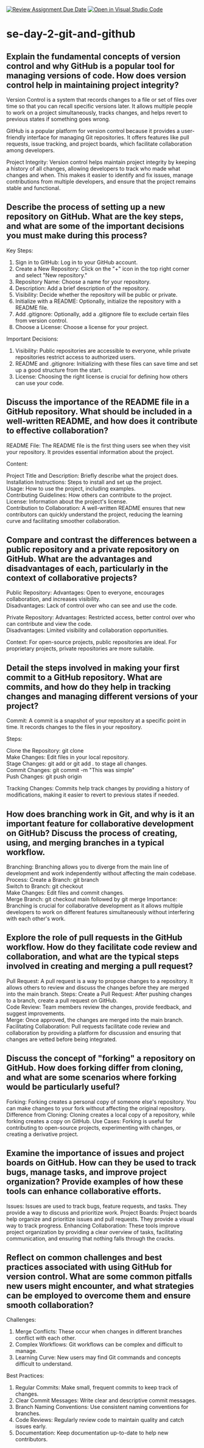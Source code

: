 [![Review Assignment Due Date](https://classroom.github.com/assets/deadline-readme-button-22041afd0340ce965d47ae6ef1cefeee28c7c493a6346c4f15d667ab976d596c.svg)](https://classroom.github.com/a/8wgCKhpZ)
[![Open in Visual Studio Code](https://classroom.github.com/assets/open-in-vscode-2e0aaae1b6195c2367325f4f02e2d04e9abb55f0b24a779b69b11b9e10269abc.svg)](https://classroom.github.com/online_ide?assignment_repo_id=18472789&assignment_repo_type=AssignmentRepo)
# se-day-2-git-and-github
## Explain the fundamental concepts of version control and why GitHub is a popular tool for managing versions of code. How does version control help in maintaining project integrity?

   Version Control is a system that records changes to a file or set of files over time so that you can recall specific versions later. It allows multiple people to work on a project simultaneously, tracks changes, and      helps revert to previous states if something goes wrong.

   GitHub is a popular platform for version control because it provides a user-friendly interface for managing Git repositories. It offers features like pull requests, issue tracking, and project boards, which facilitate 
   collaboration among developers. 

   Project Integrity: Version control helps maintain project integrity by keeping a history of all changes, allowing developers to track who made what changes and when. This makes it easier to identify and fix issues,        manage contributions from multiple developers, and ensure that the project remains stable and functional.

## Describe the process of setting up a new repository on GitHub. What are the key steps, and what are some of the important decisions you must make during this process?
  Key Steps:
  1. Sign in to GitHub: Log in to your GitHub account.
  2. Create a New Repository: Click on the "+" icon in the top right corner and select "New repository."
  3. Repository Name: Choose a name for your repository.
  4. Description: Add a brief description of the repository.
  5. Visibility: Decide whether the repository will be public or private.
  6. Initialize with a README: Optionally, initialize the repository with a README file.
  7. Add .gitignore: Optionally, add a .gitignore file to exclude certain files from version control.
  8. Choose a License: Choose a license for your project.

  Important Decisions:

  1. Visibility: Public repositories are accessible to everyone, while private repositories restrict access to authorized users.
  2. README and .gitignore: Initializing with these files can save time and set up a good structure from the start.
  3. License: Choosing the right license is crucial for defining how others can use your code.

## Discuss the importance of the README file in a GitHub repository. What should be included in a well-written README, and how does it contribute to effective collaboration?
  README File: The README file is the first thing users see when they visit your repository. It provides essential information about the project.

  Content:

  Project Title and Description: Briefly describe what the project does.  
  Installation Instructions: Steps to install and set up the project.  
  Usage: How to use the project, including examples.  
  Contributing Guidelines: How others can contribute to the project.  
  License: Information about the project's license.  
  Contribution to Collaboration: A well-written README ensures that new contributors can quickly understand the project, reducing the learning curve and facilitating smoother collaboration.
  
## Compare and contrast the differences between a public repository and a private repository on GitHub. What are the advantages and disadvantages of each, particularly in the context of collaborative projects?
  Public Repository:
  Advantages: Open to everyone, encourages collaboration, and increases visibility.  
  Disadvantages: Lack of control over who can see and use the code.
  
  Private Repository:
    Advantages: Restricted access, better control over who can contribute and view the code.  
    Disadvantages: Limited visibility and collaboration opportunities.
    
  Context: For open-source projects, public repositories are ideal. For proprietary projects, private repositories are more suitable.

## Detail the steps involved in making your first commit to a GitHub repository. What are commits, and how do they help in tracking changes and managing different versions of your project?
   Commit: A commit is a snapshot of your repository at a specific point in time. It records changes to the files in your repository.

  Steps:
  
  Clone the Repository: git clone <repository-url>  
  Make Changes: Edit files in your local repository.  
  Stage Changes: git add <file-name> or git add . to stage all changes.  
  Commit Changes: git commit -m "This was simple"  
  Push Changes: git push origin <branch-name>
  
  Tracking Changes: Commits help track changes by providing a history of modifications, making it easier to revert to previous states if needed.

## How does branching work in Git, and why is it an important feature for collaborative development on GitHub? Discuss the process of creating, using, and merging branches in a typical workflow.
   Branching: Branching allows you to diverge from the main line of development and work independently without affecting the main codebase.
   Process:
    Create a Branch: git branch <branch-name>  
    Switch to Branch: git checkout <branch-name>  
    Make Changes: Edit files and commit changes.  
    Merge Branch: git checkout main followed by git merge <branch-name>
    Importance: Branching is crucial for collaborative development as it allows multiple developers to work on different features simultaneously without interfering with each other's work. 
    
## Explore the role of pull requests in the GitHub workflow. How do they facilitate code review and collaboration, and what are the typical steps involved in creating and merging a pull request?
  Pull Request: A pull request is a way to propose changes to a repository. It allows others to review and discuss the changes before they are merged into the main branch.
  Steps:
    Create a Pull Request: After pushing changes to a branch, create a pull request on GitHub.  
  Code Review: Team members review the changes, provide feedback, and suggest improvements.  
  Merge: Once approved, the changes are merged into the main branch.  
  Facilitating Collaboration: Pull requests facilitate code review and collaboration by providing a platform for discussion and ensuring that changes are vetted before being integrated.
  
## Discuss the concept of "forking" a repository on GitHub. How does forking differ from cloning, and what are some scenarios where forking would be particularly useful?
  Forking: Forking creates a personal copy of someone else's repository. You can make changes to your fork without affecting the original repository.
  Difference from Cloning: Cloning creates a local copy of a repository, while forking creates a copy on GitHub.
  Use Cases: Forking is useful for contributing to open-source projects, experimenting with changes, or creating a derivative project.
  
## Examine the importance of issues and project boards on GitHub. How can they be used to track bugs, manage tasks, and improve project organization? Provide examples of how these tools can enhance collaborative efforts.
  Issues: Issues are used to track bugs, feature requests, and tasks. They provide a way to discuss and prioritize work.
  Project Boards: Project boards help organize and prioritize issues and pull requests. They provide a visual way to track progress.
  Enhancing Collaboration: These tools improve project organization by providing a clear overview of tasks, facilitating communication, and ensuring that nothing falls through the cracks.
  
## Reflect on common challenges and best practices associated with using GitHub for version control. What are some common pitfalls new users might encounter, and what strategies can be employed to overcome them and ensure smooth collaboration?
  Challenges:

  1. Merge Conflicts: These occur when changes in different branches conflict with each other.
  2. Complex Workflows: Git workflows can be complex and difficult to manage.
  3. Learning Curve: New users may find Git commands and concepts difficult to understand.

  Best Practices:

  1. Regular Commits: Make small, frequent commits to keep track of changes.
  2. Clear Commit Messages: Write clear and descriptive commit messages.
  3. Branch Naming Conventions: Use consistent naming conventions for branches.
  4. Code Reviews: Regularly review code to maintain quality and catch issues early.
  5. Documentation: Keep documentation up-to-date to help new contributors.
